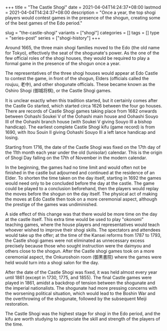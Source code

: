 +++
title = "The Castle Shogi"
date = 2021-04-04T14:24:37+08:00
lastmod = 2021-04-04T14:24:37+08:00
description = "Once a year, the top shogi players would contest games in the presence of the shogun, creating some of the best games of the Edo period."

slug = "the-castle-shogi"
variants = ["shogi"]
categories = []
tags = []
type = "series-post"
series = ["shogi-history"]
+++

Around 1665, the three main shogi families moved to the Edo (the old name for Tokyo), effectively the seat of the shogunate's power. As the one of the few official roles of the shogi houses, they would be required to play a formal game in the presence of the shogun once a year.

The representatives of the three shogi houses would appear at Edo Castle to contest the game, in front of the shogun, Elders (officials called the roujuu, 老中), and other shogunate officials. These became known as the Oshiro Shogi (御城将棋), or the Castle Shogi games.

It is unclear exactly when this tradition started, but it certainly comes after the Castle Go started, which started circa 1626 between the four go houses. There are records of Castle Shogi games taking place from 1682 onwards between Oohashi Soukei V of the Oohashi main house and Oohashi Souyo III of the Oohashi branch house (with Soukei V giving Souyo III a bishop handicap). The earliest complete Castle Shogi kifu (game record) is from 1690, with Itou Souin II giving Oohashi Souyo III a left lance handicap and losing.

Starting from 1716, the date of the Castle Shogi was fixed on the 17th day of the 11th month each year under the old (lunisolar) calendar. This is the origin of Shogi Day falling on the 17th of November in the modern calendar.

In the beginning, the games had no time limit and would often not be finished in the castle but adjourned and continued at the residence of an Elder. To shorten the time taken on the day itself, starting in 1692 the games would need only to be concluded before the day at the castle. The game could be played to a conclusion beforehand, then the players would replay the moves before the shogun on the day itself. The physical act of making the moves at Edo Castle then took on a more ceremonial aspect, although the prestige of the games was undiminished.

A side effect of this change was that there would be more time on the day at the castle itself. This extra time would be used to play "okonomi" teaching games, where the house players and representatives would teach whoever wished to improve their shogi skills. The spectators and attendees would take up the offer; at the time of the Kansei reforms from 1787 to 1793, the Castle shogi games were not eliminated as unnecessary excess precisely because those who sought instruction were the daimyou and others close to the shogun. After the Castle shogi games took on a more ceremonial aspect, the Onkuroshoin room (御黒書院) where the games were held would turn into a shogi salon for the day.

After the date of the Castle Shogi was fixed, it was held almost every year until 1861 (except in 1730, 1775, and 1855). The final Castle games were played in 1861, amidst a backdrop of tension between the shogunate and the imperial nationalists. The shogunate had more pressing concerns with the worsening political situation, which would lead to the Boshin War and the overthrowing of the shogunate, followed by the subsequent Meiji restoration.

The Castle Shogi was the highest stage for shogi in the Edo period, and the kifu are worth studying to appreciate the skill and strength of the players of the time.